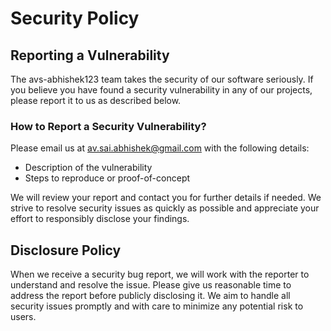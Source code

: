 # Security Policy

## Reporting a Vulnerability

The avs-abhishek123 team takes the security of our software seriously. If you believe you have found a security vulnerability in any of our projects, please report it to us as described below.

### How to Report a Security Vulnerability?

Please email us at av.sai.abhishek@gmail.com with the following details:
- Description of the vulnerability
- Steps to reproduce or proof-of-concept

We will review your report and contact you for further details if needed. We strive to resolve security issues as quickly as possible and appreciate your effort to responsibly disclose your findings.

## Disclosure Policy

When we receive a security bug report, we will work with the reporter to understand and resolve the issue. Please give us reasonable time to address the report before publicly disclosing it. We aim to handle all security issues promptly and with care to minimize any potential risk to users.
